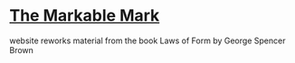 # [The Markable Mark](https://www.markability.net/)

website reworks material from the book Laws of Form by George Spencer Brown

